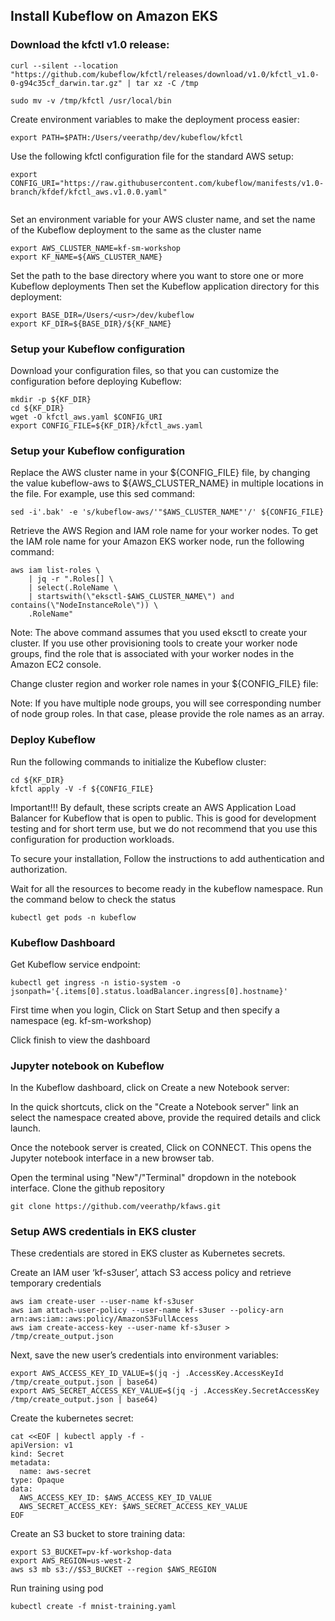 ## Install Kubeflow on Amazon EKS


### Download the kfctl v1.0 release:

```
curl --silent --location "https://github.com/kubeflow/kfctl/releases/download/v1.0/kfctl_v1.0-0-g94c35cf_darwin.tar.gz" | tar xz -C /tmp

sudo mv -v /tmp/kfctl /usr/local/bin
```


Create environment variables to make the deployment process easier:

```
export PATH=$PATH:/Users/veerathp/dev/kubeflow/kfctl
```

Use the following kfctl configuration file for the standard AWS setup:

```
export CONFIG_URI="https://raw.githubusercontent.com/kubeflow/manifests/v1.0-branch/kfdef/kfctl_aws.v1.0.0.yaml"
  
```

Set an environment variable for your AWS cluster name, and set the name of the Kubeflow deployment to the same as the cluster name

```
export AWS_CLUSTER_NAME=kf-sm-workshop
export KF_NAME=${AWS_CLUSTER_NAME}
```

Set the path to the base directory where you want to store one or more Kubeflow deployments 
Then set the Kubeflow application directory for this deployment:

```
export BASE_DIR=/Users/<usr>/dev/kubeflow
export KF_DIR=${BASE_DIR}/${KF_NAME}
```

### Setup your Kubeflow configuration

Download your configuration files, so that you can customize the configuration before deploying Kubeflow:

```
mkdir -p ${KF_DIR}
cd ${KF_DIR}
wget -O kfctl_aws.yaml $CONFIG_URI
export CONFIG_FILE=${KF_DIR}/kfctl_aws.yaml
```

### Setup your Kubeflow configuration

Replace the AWS cluster name in your ${CONFIG_FILE} file, by changing the value kubeflow-aws to ${AWS_CLUSTER_NAME} in multiple locations in the file. For example, use this sed command:

```
sed -i'.bak' -e 's/kubeflow-aws/'"$AWS_CLUSTER_NAME"'/' ${CONFIG_FILE}
```
Retrieve the AWS Region and IAM role name for your worker nodes. To get the IAM role name for your Amazon EKS worker node, run the following command:

```
aws iam list-roles \
    | jq -r ".Roles[] \
    | select(.RoleName \
    | startswith(\"eksctl-$AWS_CLUSTER_NAME\") and contains(\"NodeInstanceRole\")) \
    .RoleName"
```

Note: The above command assumes that you used eksctl to create your cluster. If you use other provisioning tools to create your worker node groups, find the role that is associated with your worker nodes in the Amazon EC2 console.

Change cluster region and worker role names in your ${CONFIG_FILE} file:

Note: If you have multiple node groups, you will see corresponding number of node group roles. In that case, please provide the role names as an array.

### Deploy Kubeflow

Run the following commands to initialize the Kubeflow cluster:

```
cd ${KF_DIR}
kfctl apply -V -f ${CONFIG_FILE}
```

Important!!! By default, these scripts create an AWS Application Load Balancer for Kubeflow that is open to public. This is good for development testing and for short term use, but we do not recommend that you use this configuration for production workloads.

To secure your installation, Follow the instructions to add authentication and authorization.

Wait for all the resources to become ready in the kubeflow namespace. Run the command below to check the status

```
kubectl get pods -n kubeflow
```
### Kubeflow Dashboard

Get Kubeflow service endpoint:

```
kubectl get ingress -n istio-system -o jsonpath='{.items[0].status.loadBalancer.ingress[0].hostname}'

```
First time when you login, Click on Start Setup and then specify a namespace (eg. kf-sm-workshop)

Click finish to view the dashboard

### Jupyter notebook on Kubeflow

In the Kubeflow dashboard, click on Create a new Notebook server:

In the quick shortcuts, click on the "Create a Notebook server" link an select the namespace created above, provide the required details and click launch.

Once the notebook server is created, Click on CONNECT. This opens the Jupyter notebook interface in a new browser tab.

Open the terminal using "New"/"Terminal"  dropdown in the notebook interface. Clone the github repository

```
git clone https://github.com/veerathp/kfaws.git
```

### Setup AWS credentials in EKS cluster

These credentials are stored in EKS cluster as Kubernetes secrets.

Create an IAM user ‘kf-s3user’, attach S3 access policy and retrieve temporary credentials


```
aws iam create-user --user-name kf-s3user
aws iam attach-user-policy --user-name kf-s3user --policy-arn arn:aws:iam::aws:policy/AmazonS3FullAccess
aws iam create-access-key --user-name kf-s3user > /tmp/create_output.json
```

Next, save the new user’s credentials into  environment variables:

```
export AWS_ACCESS_KEY_ID_VALUE=$(jq -j .AccessKey.AccessKeyId /tmp/create_output.json | base64)
export AWS_SECRET_ACCESS_KEY_VALUE=$(jq -j .AccessKey.SecretAccessKey /tmp/create_output.json | base64)
```

Create the kubernetes secret:

```
cat <<EOF | kubectl apply -f -
apiVersion: v1
kind: Secret
metadata:
  name: aws-secret
type: Opaque
data:
  AWS_ACCESS_KEY_ID: $AWS_ACCESS_KEY_ID_VALUE
  AWS_SECRET_ACCESS_KEY: $AWS_SECRET_ACCESS_KEY_VALUE
EOF

```

Create an S3 bucket to store training data:

```
export S3_BUCKET=pv-kf-workshop-data
export AWS_REGION=us-west-2
aws s3 mb s3://$S3_BUCKET --region $AWS_REGION
```

Run training using pod

```
kubectl create -f mnist-training.yaml
```






